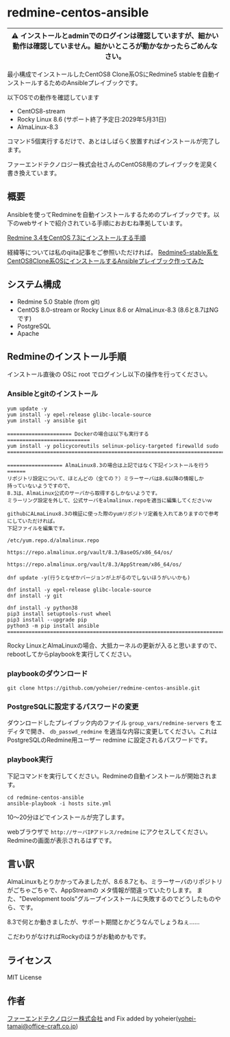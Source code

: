 # redmine-centos-ansible

| :warning: インストールとadminでのログインは確認していますが、細かい動作は確認していません。細かいところが動かなかったらごめんなさい。 |
| --- |

最小構成でインストールしたCentOS8 Clone系OSにRedmine5 stableを自動インストールするためのAnsibleプレイブックです。

以下OSでの動作を確認しています
- CentOS8-stream
- Rocky Linux 8.6 (サポート終了予定日:2029年5月31日)
- AlmaLinux-8.3

コマンド5個実行するだけで、あとはしばらく放置すればインストールが完了します。

ファーエンドテクノロジー株式会社さんのCentOS8用のプレイブックを泥臭く書き換えています。

## 概要

Ansibleを使ってRedmineを自動インストールするためのプレイブックです。以下のwebサイトで紹介されている手順におおむね準拠しています。

[Redmine 3.4をCentOS 7.3にインストールする手順](http://blog.redmine.jp/articles/3_4/install/centos/)

経緯等については私のqiita記事をご参照いただければ。
[Redmine5-stable系をCentOS8Clone系OSにインストールするAnsibleプレイブック作ってみた](https://qiita.com/yoheier/items/7df934c8afe0eabf5576)


## システム構成

* Redmine 5.0 Stable (from git)
* CentOS 8.0-stream or Rocky Linux 8.6 or AlmaLinux-8.3 (8.6と8.7はNGです)
* PostgreSQL
* Apache


## Redmineのインストール手順

インストール直後の OSに root でログインし以下の操作を行ってください。


### Ansibleとgitのインストール

```
yum update -y
yum install -y epel-release glibc-locale-source
yum install -y ansible git

===================== Dockerの場合は以下も実行する===========================
yum install -y policycoreutils selinux-policy-targeted firewalld sudo
===========================================================================

================== AlmaLinux8.3の場合は上記ではなく下記インストールを行う======
リポジトリ設定について、ほとんどの（全ての？）ミラーサーバは8.6以降の情報しか
持っていないようですので、
8.3は、AlmaLinux公式のサーバから取得するしかないようです。
ミラーリング設定を外して、公式サーバをalmalinux.repoを適当に編集してくださいｗ

githubにALmaLinux8.3の検証に使った際のyumリポジトリ定義を入れてありますので参考にしていただければ。
下記ファイルを編集です。

/etc/yum.repo.d/almalinux.repo

https://repo.almalinux.org/vault/8.3/BaseOS/x86_64/os/

https://repo.almalinux.org/vault/8.3/AppStream/x86_64/os/

dnf update -y(行うとなぜかバージョンが上がるのでしないほうがいいかも)

dnf install -y epel-release glibc-locale-source
dnf install -y git

dnf install -y python38
pip3 install setuptools-rust wheel
pip3 install --upgrade pip
python3 -m pip install ansible
===========================================================================
```

Rocky LinuxとAlmaLinuxの場合、大抵カーネルの更新が入ると思いますので、rebootしてからplaybookを実行してください。

### playbookのダウンロード

```
git clone https://github.com/yoheier/redmine-centos-ansible.git
```

### PostgreSQLに設定するパスワードの変更

ダウンロードしたプレイブック内のファイル `group_vars/redmine-servers` をエディタで開き、 `db_passwd_redmine` を適当な内容に変更してください。これはPostgreSQLのRedmine用ユーザー redmine に設定されるパスワードです。

### playbook実行

下記コマンドを実行してください。Redmineの自動インストールが開始されます。

```
cd redmine-centos-ansible
ansible-playbook -i hosts site.yml
```

10〜20分ほどでインストールが完了します。

webブラウザで `http://サーバIPアドレス/redmine` にアクセスしてください。Redmineの画面が表示されるはずです。

## 言い訳
AlmaLinuxもとりかかってみましたが、8.6 8.7とも、ミラーサーバのリポジトリがごちゃごちゃで、AppStreamの
メタ情報が間違っていたりします。
また、"Development tools"グループインストールに失敗するのでどうしたものやら、です。

8.3で何とか動きましたが、サポート期間とかどうなんでしょうねぇ……

こだわりがなければRockyのほうがお勧めかもです。

## ライセンス

MIT License


## 作者

[ファーエンドテクノロジー株式会社](http://www.farend.co.jp/) and Fix added by yoheier(yohei-tamai@office-craft.co.jp)
